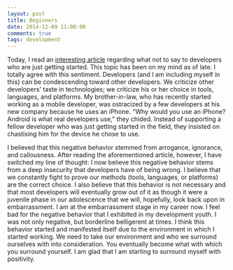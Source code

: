```yaml
---
layout: post
title: Beginners
date: 2014-12-09 11:00:00
comments: true
tags: development
---
```


Today, I read an [interesting article](http://pgbovine.net/programmers-talking-to-beginners.htm) regarding what not to say to developers who are just getting started. This topic has been on my mind as of late. I totally agree with this sentiment. Developers (and I am including myself in this) can be condescending toward other developers. We criticize other developers' taste in technologies; we criticize his or her choice in tools, languages, and platforms. My brother-in-law, who has recently started working as a mobile developer, was ostracized by a few developers at his new company because he uses an iPhone. "Why would you use an iPhone? Android is what real developers use," they chided. Instead of supporting a fellow developer who was just getting started in the field, they insisted on chastising him for the device he chose to use.

I believed that this negative behavior stemmed from arrogance, ignorance, and callousness. After reading the aforementioned article, however, I have switched my line of thought: I now believe this negative behavior stems from a deep insecurity that developers have of being wrong. I believe that we constantly fight to prove our methods (tools, languages, or platforms) are the correct choice. I also believe that this behavior is not necessary and that most developers will eventually grow out of it as though it were a juvenile phase in our adolescence that we will, hopefully, look back upon in embarrassment. I am at the embarrassment stage in my career now. I feel bad for the negative behavior that I exhibited in my development youth. I was not only negative, but borderline belligerent at times. I think this behavior started and manifested itself due to the environment in which I started working. We need to take our environment and who we surround ourselves with into consideration. You eventually become what with which you surround yourself. I am glad that I am starting to surround myself with positivity.